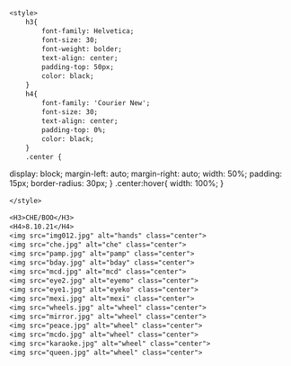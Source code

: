 
<html lang="en">
<head>
    <meta name="viewport" content="width=device-width, initial-scale=1">
    <link href="bootstrap.css" rel="stylesheet">

    <style>
        h3{
            font-family: Helvetica;
            font-size: 30;
            font-weight: bolder;
            text-align: center;
            padding-top: 50px;
            color: black;
        }
        h4{
            font-family: 'Courier New';
            font-size: 30;    
            text-align: center;
            padding-top: 0%;
            color: black;
        }
        .center {
  display: block;
  margin-left: auto;
  margin-right: auto;
  width: 50%;
  padding: 15px;
  border-radius: 30px;
}
.center:hover{
 width: 100%;
}

    </style>
</head>
<body>
    <div class="row">
    <div class="col-lg-3">
    </div>
<div class="col-lg-6" id ="name">
    
    <H3>CHE/BOO</H3>
    <H4>8.10.21</H4>
    <img src="img012.jpg" alt="hands" class="center">
    <img src="che.jpg" alt="che" class="center">
    <img src="pamp.jpg" alt="pamp" class="center">
    <img src="bday.jpg" alt="bday" class="center">
    <img src="mcd.jpg" alt="mcd" class="center">
    <img src="eye2.jpg" alt="eyemo" class="center">
    <img src="eye1.jpg" alt="eyeko" class="center">
    <img src="mexi.jpg" alt="mexi" class="center">
    <img src="wheels.jpg" alt="wheel" class="center">
    <img src="mirror.jpg" alt="wheel" class="center">
    <img src="peace.jpg" alt="wheel" class="center">
    <img src="mcdo.jpg" alt="wheel" class="center">
    <img src="karaoke.jpg" alt="wheel" class="center">
    <img src="queen.jpg" alt="wheel" class="center">
</div>
<div class="col-lg-3">
</div>
</div>
</body>
</html>
